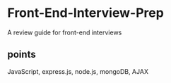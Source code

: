 # Front-End-Interview-Prep
A review guide for front-end interviews

## points

JavaScript, express.js, node.js, mongoDB, AJAX
